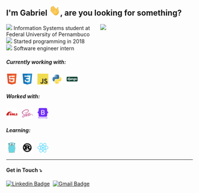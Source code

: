
## I'm Gabriel <img src="https://raw.githubusercontent.com/ABSphreak/ABSphreak/master/gifs/Hi.gif" width="30px">, are you looking for something?
<img src="https://www.flaticon.com/svg/static/icons/svg/572/572697.svg" align=right width=250 />

<img src="https://emojipedia-us.s3.dualstack.us-west-1.amazonaws.com/thumbs/160/apple/271/school_1f3eb.png" width="20" /> Information Systems student at Federal University of Pernambuco  
<img src="https://emojipedia-us.s3.dualstack.us-west-1.amazonaws.com/thumbs/160/apple/271/triangular-flag_1f6a9.png" width="20" /> Started programming in 2018  
<img src="https://emojipedia-us.s3.dualstack.us-west-1.amazonaws.com/thumbs/160/apple/271/laptop_1f4bb.png" width="20" /> Software engineer intern  


##### Currently working with: <br>
<img height="30" alt="HTML5" src="https://raw.githubusercontent.com/devicons/devicon/master/icons/html5/html5-original.svg"> &nbsp;
<img height="30" alt="CSS3" src="https://raw.githubusercontent.com/devicons/devicon/master/icons/css3/css3-original.svg"> &nbsp;
<img height="30" alt="JavaScript" src="https://raw.githubusercontent.com/devicons/devicon/master/icons/javascript/javascript-original.svg">&nbsp;
<img height="30" alt="Python" src="https://raw.githubusercontent.com/devicons/devicon/master/icons/python/python-original.svg"> &nbsp;
<img height="30" alt="Django" src="https://raw.githubusercontent.com/devicons/devicon/master/icons/django/django-original.svg"> &nbsp; 


##### Worked with: <br>
<img height="30" alt="Ruby on Rails" src="https://raw.githubusercontent.com/devicons/devicon/master/icons/rails/rails-plain-wordmark.svg"> &nbsp;
<img height="30" alt="Sass" src="https://raw.githubusercontent.com/devicons/devicon/master/icons/sass/sass-original.svg"> &nbsp;
<img height="30" alt="Bootstrap" src="https://raw.githubusercontent.com/devicons/devicon/master/icons/bootstrap/bootstrap-plain-wordmark.svg">

##### Learning: <br>
<img height="30" alt="Go" src="https://raw.githubusercontent.com/devicons/devicon/master/icons/go/go-original.svg"> &nbsp;
<img height="30" alt="Rust" src="https://raw.githubusercontent.com/devicons/devicon/master/icons/rust/rust-plain.svg"> &nbsp;
<img height="30" alt="React" src="https://raw.githubusercontent.com/devicons/devicon/master/icons/react/react-original.svg">

<hr>

#### Get in Touch ⤵️

[![Linkedin Badge](https://img.shields.io/badge/linkedin%20-%230077B5.svg?&style=for-the-badge&logo=linkedin&logoColor=white)](https://www.linkedin.com/in/gabriel-de-oliveira-ferreira-2a13b8191/) &nbsp;[![Gmail Badge](https://img.shields.io/badge/GMAIL-%23DC322F.svg?&style=for-the-badge&logo=gmail&logoColor=white)](mailto:gof2@cin.ufpe.br)
